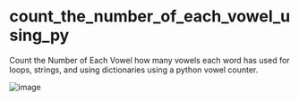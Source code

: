 # count_the_number_of_each_vowel_using_py
Count the Number of Each Vowel
how many vowels each word has used for loops, strings, and using dictionaries using a python vowel counter. 

![image](https://github.com/premsbhalerao/count_the_number_of_each_vowel_using_py/assets/114722173/7fc98acb-831b-45ed-bfd4-328c221cea30)
